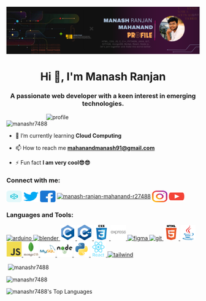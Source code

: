 ![logo](https://github.com/ManashR7488/ManashR7488/blob/main/Manash%20Ranjan.png)
<h1 align="center">Hi 👋, I'm Manash Ranjan</h1>
<h3 align="center">A passionate web developer with a keen interest in emerging technologies.</h3>
<img align="right" width="400" src="https://media.licdn.com/dms/image/D4D12AQEZtPCuttD_iQ/article-cover_image-shrink_600_2000/0/1697453573297?e=2147483647&v=beta&t=HkN6gZbpfAZ0k5Xb88iQXfQpbeKR-YHIKCvzI0gbIhM" alt="profile">
<p align="left"> <img src="https://komarev.com/ghpvc/?username=manashr7488&label=Profile%20views&color=0e75b6&style=flat" alt="manashr7488" /> </p>

- 🌱 I’m currently learning **Cloud Computing**

- 📫 How to reach me **mahanandmanash91@gmail.com**

- ⚡ Fun fact **I am very cool😎😎**

<h3 align="left">Connect with me:</h3>
<p align="left">
<a href="https://codepen.io/manash-ranjan-mahanand" target="blank"><img align="center" src="https://github.com/ManashR7488/ManashR7488/blob/main/ICON/codepen.svg" alt="manash-ranjan-mahanand" height="30" width="40" /></a>
<a href="https://twitter.com/sagarr03540740" target="blank"><img align="center" src="https://github.com/ManashR7488/ManashR7488/blob/main/ICON/twitter.svg" alt="sagarr03540740" height="30" width="40" /></a>
<a href="https://fb.com/profile.php?id=100082090667190" target="blank"><img align="center" src="https://github.com/ManashR7488/ManashR7488/blob/main/ICON/facebook.svg" alt="profile.php?id=100082090667190" height="30" width="40" /></a>
  <a href="https://linkedin.com/in/manash-ranjan-mahanand-r27488" target="blank"><img align="center" src="https://raw.githubusercontent.com/rahuldkjain/github-profile-readme-generator/master/src/images/icons/Social/linked-in-alt.svg" alt="manash-ranjan-mahanand-r27488" height="30" width="40" /></a>
<a href="https://instagram.com/sagar_r_7488" target="blank"><img align="center" src="https://github.com/ManashR7488/ManashR7488/blob/main/ICON/instagram.svg" alt="sagar_r_7488" height="30" width="40" /></a>
<a href="https://www.youtube.com/@manashr2" target="blank"><img align="center" src="https://github.com/ManashR7488/ManashR7488/blob/main/ICON/youtube.svg" alt="@manashr2" height="30" width="40" /></a>
</p>

<h3 align="left">Languages and Tools:</h3>
<p align="left"> <a href="https://www.arduino.cc/" target="_blank" rel="noreferrer"> <img src="https://cdn.worldvectorlogo.com/logos/arduino-1.svg" alt="arduino" width="40" height="40"/> </a> <a href="https://www.blender.org/" target="_blank" rel="noreferrer"> <img src="https://download.blender.org/branding/community/blender_community_badge_white.svg" alt="blender" width="40" height="40"/> </a> <a href="https://www.cprogramming.com/" target="_blank" rel="noreferrer"> <img src="https://raw.githubusercontent.com/devicons/devicon/master/icons/c/c-original.svg" alt="c" width="40" height="40"/> </a> <a href="https://www.w3schools.com/cpp/" target="_blank" rel="noreferrer"> <img src="https://raw.githubusercontent.com/devicons/devicon/master/icons/cplusplus/cplusplus-original.svg" alt="cplusplus" width="40" height="40"/> </a> <a href="https://www.w3schools.com/css/" target="_blank" rel="noreferrer"> <img src="https://raw.githubusercontent.com/devicons/devicon/master/icons/css3/css3-original-wordmark.svg" alt="css3" width="40" height="40"/> </a><a href="https://expressjs.com" target="_blank" rel="noreferrer"> <img src="https://raw.githubusercontent.com/devicons/devicon/master/icons/express/express-original-wordmark.svg" alt="express" width="40" height="40"/> </a> <a href="https://www.figma.com/" target="_blank" rel="noreferrer"> <img src="https://www.vectorlogo.zone/logos/figma/figma-icon.svg" alt="figma" width="40" height="40"/> </a> <a href="https://git-scm.com/" target="_blank" rel="noreferrer"> <img src="https://www.vectorlogo.zone/logos/git-scm/git-scm-icon.svg" alt="git" width="40" height="40"/> </a> <a href="https://www.w3.org/html/" target="_blank" rel="noreferrer"> <img src="https://raw.githubusercontent.com/devicons/devicon/master/icons/html5/html5-original-wordmark.svg" alt="html5" width="40" height="40"/> </a> <a href="https://www.java.com" target="_blank" rel="noreferrer"> <img src="https://raw.githubusercontent.com/devicons/devicon/master/icons/java/java-original.svg" alt="java" width="40" height="40"/> </a> <a href="https://developer.mozilla.org/en-US/docs/Web/JavaScript" target="_blank" rel="noreferrer"> <img src="https://raw.githubusercontent.com/devicons/devicon/master/icons/javascript/javascript-original.svg" alt="javascript" width="40" height="40"/> </a> <a href="https://www.mongodb.com/" target="_blank" rel="noreferrer"> <img src="https://raw.githubusercontent.com/devicons/devicon/master/icons/mongodb/mongodb-original-wordmark.svg" alt="mongodb" width="40" height="40"/> </a> <a href="https://www.mysql.com/" target="_blank" rel="noreferrer"> <img src="https://raw.githubusercontent.com/devicons/devicon/master/icons/mysql/mysql-original-wordmark.svg" alt="mysql" width="40" height="40"/> </a> <a href="https://nodejs.org" target="_blank" rel="noreferrer"> <img src="https://raw.githubusercontent.com/devicons/devicon/master/icons/nodejs/nodejs-original-wordmark.svg" alt="nodejs" width="40" height="40"/> </a> <a href="https://www.python.org" target="_blank" rel="noreferrer"> <img src="https://raw.githubusercontent.com/devicons/devicon/master/icons/python/python-original.svg" alt="python" width="40" height="40"/> </a> <a href="https://reactjs.org/" target="_blank" rel="noreferrer"> <img src="https://raw.githubusercontent.com/devicons/devicon/master/icons/react/react-original-wordmark.svg" alt="react" width="40" height="40"/> </a> <a href="https://tailwindcss.com/" target="_blank" rel="noreferrer"> <img src="https://www.vectorlogo.zone/logos/tailwindcss/tailwindcss-icon.svg" alt="tailwind" width="40" height="40"/> </a> </p>

<p>&nbsp;<img align="center" src="https://github-readme-stats.vercel.app/api?username=manashr7488&theme=dark&show_icons=true&hide_border=true&count_private=true" alt="manashr7488" /></p>

<p><img align="center" src="https://github-readme-streak-stats.herokuapp.com/?user=manashr7488&theme=dark&hide_border=true&" alt="manashr7488" /></p>

![manashr7488's Top Languages](https://github-readme-stats.vercel.app/api/top-langs/?username=manashr7488&theme=dark&show_icons=true&hide_border=true&layout=compact)
